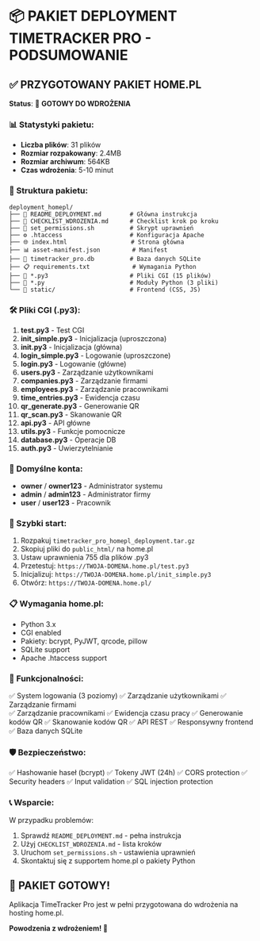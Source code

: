 # 📦 PAKIET DEPLOYMENT TIMETRACKER PRO - PODSUMOWANIE

## ✅ PRZYGOTOWANY PAKIET HOME.PL

**Status**: 🎉 **GOTOWY DO WDROŻENIA**

### 📊 Statystyki pakietu:
- **Liczba plików**: 31 plików
- **Rozmiar rozpakowany**: 2.4MB
- **Rozmiar archiwum**: 564KB
- **Czas wdrożenia**: 5-10 minut

### 📁 Struktura pakietu:
```
deployment_homepl/
├── 📄 README_DEPLOYMENT.md        # Główna instrukcja
├── 📄 CHECKLIST_WDROZENIA.md      # Checklist krok po kroku
├── 🔧 set_permissions.sh          # Skrypt uprawnień
├── ⚙️ .htaccess                   # Konfiguracja Apache
├── 🌐 index.html                  # Strona główna
├── 📊 asset-manifest.json         # Manifest
├── 💾 timetracker_pro.db          # Baza danych SQLite
├── 📋 requirements.txt            # Wymagania Python
├── 🐍 *.py3                       # Pliki CGI (15 plików)
├── 🔧 *.py                        # Moduły Python (3 pliki)
└── 📁 static/                     # Frontend (CSS, JS)
```

### 🛠️ Pliki CGI (.py3):
1. **test.py3** - Test CGI
2. **init_simple.py3** - Inicjalizacja (uproszczona)
3. **init.py3** - Inicjalizacja (główna)
4. **login_simple.py3** - Logowanie (uproszczone)
5. **login.py3** - Logowanie (główne)
6. **users.py3** - Zarządzanie użytkownikami
7. **companies.py3** - Zarządzanie firmami
8. **employees.py3** - Zarządzanie pracownikami
9. **time_entries.py3** - Ewidencja czasu
10. **qr_generate.py3** - Generowanie QR
11. **qr_scan.py3** - Skanowanie QR
12. **api.py3** - API główne
13. **utils.py3** - Funkcje pomocnicze
14. **database.py3** - Operacje DB
15. **auth.py3** - Uwierzytelnianie

### 🔑 Domyślne konta:
- **owner** / **owner123** - Administrator systemu
- **admin** / **admin123** - Administrator firmy
- **user** / **user123** - Pracownik

### 🚀 Szybki start:
1. Rozpakuj `timetracker_pro_homepl_deployment.tar.gz`
2. Skopiuj pliki do `public_html/` na home.pl
3. Ustaw uprawnienia 755 dla plików .py3
4. Przetestuj: `https://TWOJA-DOMENA.home.pl/test.py3`
5. Inicjalizuj: `https://TWOJA-DOMENA.home.pl/init_simple.py3`
6. Otwórz: `https://TWOJA-DOMENA.home.pl/`

### 📋 Wymagania home.pl:
- Python 3.x
- CGI enabled
- Pakiety: bcrypt, PyJWT, qrcode, pillow
- SQLite support
- Apache .htaccess support

### 🎯 Funkcjonalności:
✅ System logowania (3 poziomy)
✅ Zarządzanie użytkownikami
✅ Zarządzanie firmami  
✅ Zarządzanie pracownikami
✅ Ewidencja czasu pracy
✅ Generowanie kodów QR
✅ Skanowanie kodów QR
✅ API REST
✅ Responsywny frontend
✅ Baza danych SQLite

### 🛡️ Bezpieczeństwo:
✅ Hashowanie haseł (bcrypt)
✅ Tokeny JWT (24h)
✅ CORS protection
✅ Security headers
✅ Input validation
✅ SQL injection protection

### 📞 Wsparcie:
W przypadku problemów:
1. Sprawdź `README_DEPLOYMENT.md` - pełna instrukcja
2. Użyj `CHECKLIST_WDROZENIA.md` - lista kroków
3. Uruchom `set_permissions.sh` - ustawienia uprawnień
4. Skontaktuj się z supportem home.pl o pakiety Python

## 🎉 PAKIET GOTOWY!

Aplikacja TimeTracker Pro jest w pełni przygotowana do wdrożenia na hosting home.pl.

**Powodzenia z wdrożeniem! 🚀**